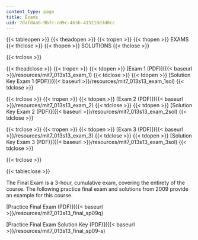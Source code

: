 ```yaml
---
content_type: page
title: Exams
uid: 7dafdaa6-9b7c-cd9c-463b-415218d3d0cc
---
```


{{< tableopen >}}
{{< theadopen >}}
{{< tropen >}}
{{< thopen >}}
EXAMS
{{< thclose >}}
{{< thopen >}}
SOLUTIONS
{{< thclose >}}

{{< trclose >}}

{{< theadclose >}}
{{< tropen >}}
{{< tdopen >}}
[Exam 1 (PDF)]({{< baseurl >}}/resources/mit7_013s13_exam_1)
{{< tdclose >}}
{{< tdopen >}}
[Solution Key Exam 1 (PDF)]({{< baseurl >}}/resources/mit7_013s13_exam_1sol)
{{< tdclose >}}

{{< trclose >}}
{{< tropen >}}
{{< tdopen >}}
[Exam 2 (PDF)]({{< baseurl >}}/resources/mit7_013s13_exam_2)
{{< tdclose >}}
{{< tdopen >}}
[Solution Key Exam 2 (PDF)]({{< baseurl >}}/resources/mit7_013s13_exam_2sol)
{{< tdclose >}}

{{< trclose >}}
{{< tropen >}}
{{< tdopen >}}
[Exam 3 (PDF)]({{< baseurl >}}/resources/mit7_013s13_exam_3)
{{< tdclose >}}
{{< tdopen >}}
[Solution Key Exam 3 (PDF)]({{< baseurl >}}/resources/mit7_013s13_exam_3sol)
{{< tdclose >}}

{{< trclose >}}

{{< tableclose >}}

The Final Exam is a 3-hour, cumulative exam, covering the entirety of the course. The following practice final exam and solutions from 2009 provide an example for this course.

[Practice Final Exam (PDF)]({{< baseurl >}}/resources/mit7_013s13_final_sp09q)

[Practice Final Exam Solution Key (PDF)]({{< baseurl >}}/resources/mit7_013s13_final_sp09-s)
